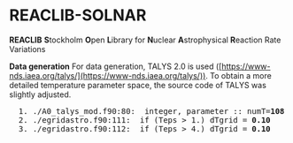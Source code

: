 # REACLIB-SOLNAR

**REACLIB** **S**tockholm **O**pen **L**ibrary for **N**uclear **A**strophysical **R**eaction Rate Variations


**Data generation**
For data generation, TALYS 2.0 is used ([https://www-nds.iaea.org/talys/](https://www-nds.iaea.org/talys/)). 
To obtain a more detailed temperature parameter space, the source code of TALYS was slightly adjusted.

<pre>
  1. ./A0_talys_mod.f90:80:  integer, parameter :: numT=<b>108</b>           ! number of temperatures
  2. ./egridastro.f90:111:  if (Teps > 1.) dTgrid = <b>0.10</b>  
  3. ./egridastro.f90:112:  if (Teps > 4.) dTgrid = <b>0.10</b>  
</pre>

